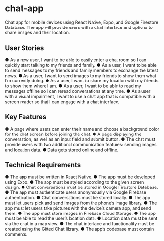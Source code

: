 # chat-app #

Chat app for mobile devices using React Native, Expo, and Google Firestore Database. 
The app will provide users with a chat interface and options to share images and their location.

## User Stories ##
● As a new user, I want to be able to easily enter a chat room so I can quickly start talking to my friends and family.
● As a user, I want to be able to send messages to my friends and family members to exchange the latest news.
● As a user, I want to send images to my friends to show them what I’m currently doing.
● As a user, I want to share my location with my friends to show them where I am.
● As a user, I want to be able to read my messages offline so I can reread conversations at any
time.
● As a user with a visual impairment, I want to use a chat app that is compatible with a screen
reader so that I can engage with a chat interface.

## Key Features ##
● A page where users can enter their name and choose a background color for the chat screen before joining the chat.
● A page displaying the conversation, as well as an input field and submit button.
● The chat must provide users with two additional communication features: sending images and location data.
● Data gets stored online and offline.

## Technical Requirements ##
● The app must be written in React Native.
● The app must be developed using Expo.
● The app must be styled according to the given screen design.
● Chat conversations must be stored in Google Firestore Database.
● The app must authenticate users anonymously via Google Firebase authentication.
● Chat conversations must be stored locally.
● The app must let users pick and send images from the phone’s image library.
● The app must let users take pictures with the device’s camera app, and send them.
● The app must store images in Firebase Cloud Storage.
● The app must be able to read the user’s location data.
● Location data must be sent via the chat in a map view.
● The chat interface and functionality must be created using the Gifted Chat library.
● The app’s codebase must contain comments.



